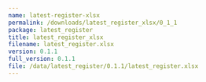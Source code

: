 ```yaml
---
name: latest-register-xlsx
permalink: /downloads/latest_register_xlsx/0_1_1
package: latest_register
title: latest_register_xlsx
filename: latest_register.xlsx
version: 0.1.1
full_version: 0.1.1
file: /data/latest_register/0.1.1/latest_register.xlsx
---
```

